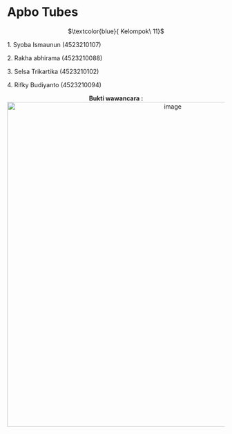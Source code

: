 # Apbo Tubes
<p align="center">
  $\textcolor{blue}{ Kelompok\ 11}$
</p>

<p> 1.⁠ ⁠Syoba Ismaunun (4523210107)  </p>
<p> 2.⁠ ⁠Rakha abhirama (4523210088)  </p>
<p> 3.⁠ ⁠Selsa Trikartika (4523210102) </p>
<p> 4.⁠ ⁠Rifky Budiyanto (4523210094) </p>
<p> 
  </p>
<div align="center">
<b>Bukti wawancara : 
</b>
</div>

<div align="center">
<img width="751" alt="image" src="https://github.com/user-attachments/assets/2b432544-cbc9-4a8c-b615-ba4f75dc1ca7" />
</div>
